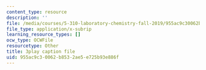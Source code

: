 ```yaml
---
content_type: resource
description: ''
file: /media/courses/5-310-laboratory-chemistry-fall-2019/955ac9c30062b8532ae5e725b93e886f_OQq7qH74T5E.srt
file_type: application/x-subrip
learning_resource_types: []
ocw_type: OCWFile
resourcetype: Other
title: 3play caption file
uid: 955ac9c3-0062-b853-2ae5-e725b93e886f
---
```

